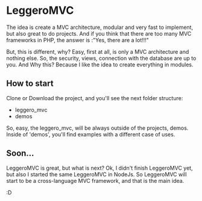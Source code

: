# LeggeroMVC
The idea is create a MVC architecture, modular and very fast to implement, but also great to do projects.
And if you think that there are too many MVC frameworks in PHP, the answer is :"Yes, there  are a lot!!!"

But, this is different, why? Easy, first at all, is only a MVC architecture and nothing else.
So, the security, views, connection with the database are up to you.
And Why this?
Because I like the idea to create everything in modules.

## How to start
Clone or Download the project, and you'll see the next folder structure:
- leggero_mvc
- demos

So, easy, the leggero_mvc, will be always outside of the projects, demos.
Inside of 'demos', you'll find examples with a different case of uses.

## Soon...
LeggeroMVC is great, but what is next?
Ok, I didn't finish LeggeroMVC yet, but also I started the same LeggeroMVC in NodeJs.
So LeggeroMVC will start to be a cross-language MVC framework, and that is the main idea.

:D
